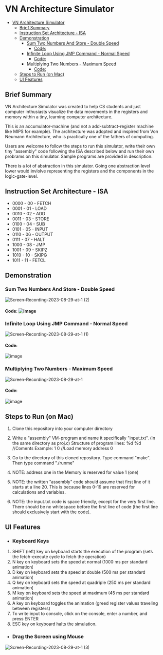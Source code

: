 
# VN Architecture Simulator
- [VN Architecture Simulator](#vn-architecture-simulator)
  - [Brief Summary](#brief-summary)
  - [Instruction Set Architecture - ISA](#instruction-set-architecture---isa)
  - [Demonstration](#demonstration)
    - [Sum Two Numbers And Store - Double Speed](#sum-two-numbers-and-store---double-speed)
      - [Code: ](#code-)
    - [Infinite Loop Using JMP Command - Normal Speed](#infinite-loop-using-jmp-command---normal-speed)
      - [Code:](#code)
    - [Multiplying Two Numbers - Maximum Speed](#multiplying-two-numbers---maximum-speed)
      - [Code:](#code-1)
  - [Steps to Run (on Mac)](#steps-to-run-on-mac)
  - [UI Features](#ui-features)

## Brief Summary
VN Architecture Simulator was created to help CS students and just computer inthusiasts visualize the data movements in the registers and memory within a tiny, learning computer architecture.

This is an accumulator-machine (and not a add-subtract-register machine like MIPS for example). The architecture was adopted and inspired from Von Neumann Architecture, who is practically one of the fathers of computing.

Users are welcome to follow the steps to run this simulator, write their own tiny "assembly" code following the ISA described below and run their own probrams on this simulator. Sample programs are provided in description.

There is a lot of abstraction in this simulator. Going one abstraction level lower would invlolve representing the registers and the components in the logic-gate-level.
## Instruction Set Architecture - ISA
- 0000 - 00 - FETCH
- 0001 - 01 - LOAD
- 0010 - 02 - ADD
- 0011 - 03 - STORE
- 0100 - 04 - SUB
- 0101 - 05 - INPUT
- 0110 - 06 - OUTPUT
- 0111 - 07 - HALT
- 1000 - 08 - JMP
- 1001 - 09 - SKIPZ
- 1010 - 10 - SKIPG
- 1011 - 11 - FETCL
  
## Demonstration
  ### Sum Two Numbers And Store - Double Speed
  ![Screen-Recording-2023-08-29-at-1 (2)](https://github.com/maksim-petrushin/VN-Machine-simulator/assets/136845116/ba8437f1-dcb2-4284-8f85-9e1ba7c400a6)
  #### Code: ![image](https://github.com/maksim-petrushin/VN-Machine-simulator/assets/136845116/e512b25a-fead-4430-b67f-3cf84b801988)
  ### Infinite Loop Using JMP Command - Normal Speed
![Screen-Recording-2023-08-29-at-1 (1)](https://github.com/maksim-petrushin/VN-Machine-simulator/assets/136845116/c908d6ee-39c0-4e8e-b39d-33d7628de4d9)
  #### Code: 
![image](https://github.com/maksim-petrushin/VN-Machine-simulator/assets/136845116/151bda80-b71f-476c-b46f-c502dfaf085c)
  ### Multiplying Two Numbers - Maximum Speed
![Screen-Recording-2023-08-29-at-1](https://github.com/maksim-petrushin/VN-Machine-simulator/assets/136845116/21fa4475-faa7-4538-84bd-3e2bdea16d9b)
  #### Code: 
![image](https://github.com/maksim-petrushin/VN-Machine-simulator/assets/136845116/ba8a773a-7776-4e32-a704-489415354d9f)

## Steps to Run (on Mac)
1. Clone this repository into your computer directory
2. Write a "assembly" VM-program and name it specifically "input.txt". (in the same directory as proj.c)
    Structure of program lines: 
                    %d %d //Coments
                    Example: 1 0 //Load memory address 0

3. Go to the directory of this cloned repository. Type command "make". Then type command "./runme"

4. NOTE: address one in the Memory is reserved for value 1 (one)

5. NOTE: the written "assembly" code should assume that first line of it starts at a line 20. This is because lines 0-19 are reserved for calculations and variables. 

6. NOTE: the input.txt code is space friendly, except for the very first line. There should be no whitespace before the first line of code (the first line should exclusively start with the code).
## UI Features
- ### Keyboard Keys
1. SHIFT (left) key on keyboard starts the execution of the program (sets the fetch-execute cycle to fetch the operation)
2. N key on keyboard sets the speed at normal (1000 ms per standard animation)
3. D key on keyboard sets the speed at double (500 ms per standard animation)
4. Q key on keyboard sets the speed at quadriple (250 ms per standard animation)
5. M key on keyboard sets the speed at maximum (45 ms per standard animation)
6. A key on keyboard toggles the animation (greed register values traveling between registers)
7. To write input to console, click on the console, enter a number, and press ENTER
8. ESC key on keyboard halts the simulation.
- ### Drag the Screen using Mouse
![Screen-Recording-2023-08-29-at-1 (3)](https://github.com/maksim-petrushin/VN-Machine-simulator/assets/136845116/88c1bb44-805f-45d7-8535-8c091adfce60)






